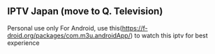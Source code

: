 ## IPTV Japan (move to Q. Television)
Personal use only
For Android, use this(https://f-droid.org/packages/com.m3u.androidApp/) to watch this iptv for best experience
